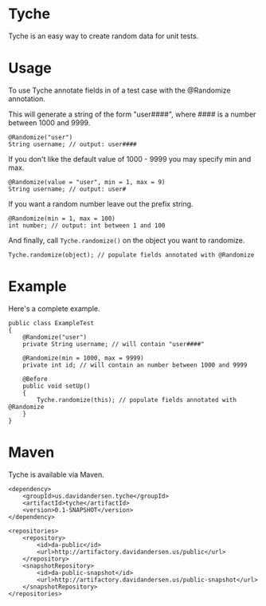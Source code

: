 Tyche
=====

Tyche is an easy way to create random data for unit tests.

Usage
=====

To use Tyche annotate fields in of a test case with the @Randomize annotation.

This will generate a string of the form "user####", where #### is a number between 1000 and 9999.

    @Randomize("user")
    String username; // output: user####

If you don't like the default value of 1000 - 9999 you may specify min and max.

    @Randomize(value = "user", min = 1, max = 9)
    String username; // output: user#

If you want a random number leave out the prefix string.

    @Randomize(min = 1, max = 100)
    int number; // output: int between 1 and 100

And finally, call `Tyche.randomize()` on the object you want to randomize.

    Tyche.randomize(object); // populate fields annotated with @Randomize

Example
=======

Here's a complete example.

    public class ExampleTest
    {
        @Randomize("user")
        private String username; // will contain "user####"

        @Randomize(min = 1000, max = 9999)
        private int id; // will contain an number between 1000 and 9999

        @Before
        public void setUp()
        {
            Tyche.randomize(this); // populate fields annotated with @Randomize
        }
    }

Maven
=====

Tyche is available via Maven.

    <dependency>
        <groupId>us.davidandersen.tyche</groupId>
        <artifactId>tyche</artifactId>
        <version>0.1-SNAPSHOT</version>
    </dependency>

    <repositories>
        <repository>
            <id>da-public</id>
            <url>http://artifactory.davidandersen.us/public</url>
        </repository>
        <snapshotRepository>
            <id>da-public-snapshot</id>
            <url>http://artifactory.davidandersen.us/public-snapshot</url>
        </snapshotRepository>
    </repositories>
